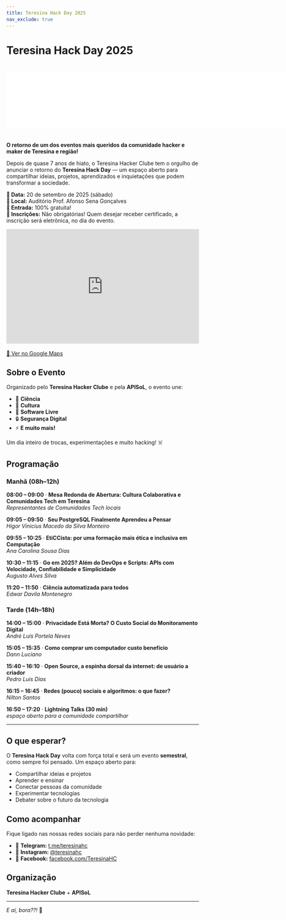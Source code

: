```yaml
---
title: Teresina Hack Day 2025
nav_exclude: true
---
```


# Teresina Hack Day 2025

<img src="/assets/images/thd_logo.png" alt="Logo Teresina Hack Day" style="max-width: 750px; height: auto; margin: 20px 0;">

**O retorno de um dos eventos mais queridos da comunidade hacker e maker de Teresina e região!**

Depois de quase 7 anos de hiato, o Teresina Hacker Clube tem o orgulho de anunciar o retorno do **Teresina Hack Day** — um espaço aberto para compartilhar ideias, projetos, aprendizados e inquietações que podem transformar a sociedade.

**📅 Data:** 20 de setembro de 2025 (sábado)  
**📍 Local:** Auditório Prof. Afonso Sena Gonçalves  
**🎫 Entrada:** 100% gratuita!  
**📝 Inscrições:** Não obrigatórias! Quem desejar receber certificado, a inscrição será eletrônica, no dia do evento.

<iframe src="https://www.google.com/maps/embed?pb=!1m18!1m12!1m3!1d3973.1234567890!2d-42.7900187!3d-5.0576261!2m3!1f0!2f0!3f0!3m2!1i1024!2i768!4f13.1!3m3!1m2!1s0x78e39a41a99c387%3A0x31e6363526f2a8a1!2sAudit%C3%B3rio%20Prof.%20Afonso%20Sena%20Gon%C3%A7alves!5e0!3m2!1spt-BR!2sbr!4v1699123456789!5m2!1spt-BR!2sbr" width="100%" height="300" style="border:0;" allowfullscreen="" loading="lazy" referrerpolicy="no-referrer-when-downgrade"></iframe>

[📍 Ver no Google Maps](https://maps.app.goo.gl/XcpEoUmzAQxy8mtb8)

## Sobre o Evento

Organizado pelo **Teresina Hacker Clube** e pela **APISoL**, o evento une:

- 🔬 **Ciência**
- 🎨 **Cultura** 
- 🐧 **Software Livre**
- 🔒 **Segurança Digital**
- ⚡ **E muito mais!**

Um dia inteiro de trocas, experimentações e muito hacking! ☠️

## Programação

### Manhã (08h–12h)

**08:00 – 09:00** · **Mesa Redonda de Abertura: Cultura Colaborativa e Comunidades Tech em Teresina**  
*Representantes de Comunidades Tech locais*

**09:05 – 09:50** · **Seu PostgreSQL Finalmente Aprendeu a Pensar**  
*Higor Vinicius Macedo da Silva Monteiro*

**09:55 – 10:25** · **EtiCCista: por uma formação mais ética e inclusiva em Computação**  
*Ana Carolina Sousa Dias*

**10:30 – 11:15** · **Go em 2025? Além do DevOps e Scripts: APIs com Velocidade, Confiabilidade e Simplicidade**  
*Augusto Alves Silva*

**11:20 – 11:50** · **Ciência automatizada para todos**  
*Edwar Davila Montenegro*

### Tarde (14h–18h)

**14:00 – 15:00** · **Privacidade Está Morta? O Custo Social do Monitoramento Digital**  
*André Luís Portela Neves*

**15:05 – 15:35** · **Como comprar um computador custo benefício**  
*Dann Luciano*

**15:40 – 16:10** · **Open Source, a espinha dorsal da internet: de usuário a criador**  
*Pedro Luis Dias*

**16:15 – 16:45** · **Redes (pouco) sociais e algoritmos: o que fazer?**  
*Nilton Santos*

**16:50 – 17:20** · **Lightning Talks (30 min)**  
*espaço aberto para a comunidade compartilhar*

---

## O que esperar?

O **Teresina Hack Day** volta com força total e será um evento **semestral**, como sempre foi pensado. Um espaço aberto para:

- Compartilhar ideias e projetos
- Aprender e ensinar
- Conectar pessoas da comunidade
- Experimentar tecnologias
- Debater sobre o futuro da tecnologia

## Como acompanhar

Fique ligado nas nossas redes sociais para não perder nenhuma novidade:

- 📱 **Telegram:** [t.me/teresinahc](https://t.me/teresinahc)
- 📸 **Instagram:** [@teresinahc](https://instagram.com/teresinahc)
- 📘 **Facebook:** [facebook.com/TeresinaHC](https://www.facebook.com/TeresinaHC/)

## Organização

**Teresina Hacker Clube** + **APISoL**

---

*E aí, bora??!* 🚀
